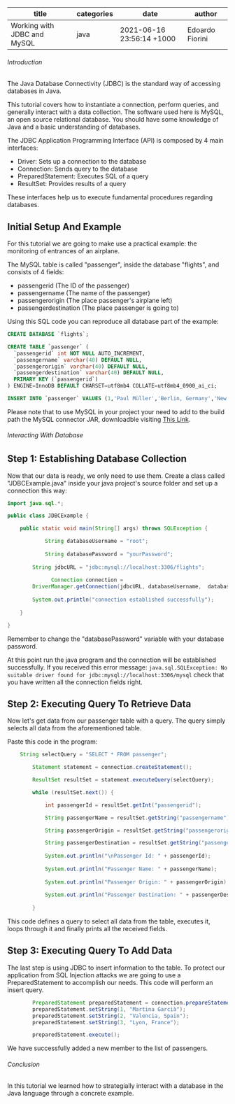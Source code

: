title | categories | date | author
--- | --- | --- | ---
Working with JDBC and MySQL | java | 2021-06-16 23:56:14 +1000 | Edoardo Fiorini  

###### Introduction

The Java Database Connectivity (JDBC) is the standard way of accessing databases in Java. 

This tutorial covers how to instantiate a connection, perform queries, and generally interact with a data collection. The software used here is MySQL, an open source relational database. You should have some knowledge of Java and a basic understanding of databases.

The JDBC Application Programming Interface (API) is composed by 4 main interfaces:

+ Driver: Sets up a connection to the database
+ Connection: Sends query to the database
+ PreparedStatement: Executes SQL of a query
+ ResultSet: Provides results of a query

These interfaces help us to execute fundamental procedures regarding databases.

## Initial Setup And Example

For this tutorial we are going to make use a practical example: the monitoring of entrances of an airplane.

The MySQL table is called "passenger", inside the database "flights", and consists of 4 fields:

+ passengerid (The ID of the passenger)
+ passengername (The name of the passenger)
+ passengerorigin (The place passenger's airplane left)
+ passengerdestination (The place passenger is going to)

Using this SQL code you can reproduce all database part of the example:

```sql
CREATE DATABASE `flights`;

CREATE TABLE `passenger` (
  `passengerid` int NOT NULL AUTO_INCREMENT,
  `passengername` varchar(40) DEFAULT NULL,
  `passengerorigin` varchar(40) DEFAULT NULL,
  `passengerdestination` varchar(40) DEFAULT NULL,
  PRIMARY KEY (`passengerid`)
) ENGINE=InnoDB DEFAULT CHARSET=utf8mb4 COLLATE=utf8mb4_0900_ai_ci;

INSERT INTO `passenger` VALUES (1,'Paul Müller','Berlin, Germany','New York, USA'),(2,'Léo Martin','Paris, France','Barcelona, Spain'),(3,'John Doe','Boston, USA','Chicago, USA'),(4,'Mario Rossi','Rome, Italy','Liverpool, UK'),(5,'Agata Wòjcik','Warsaw, Poland','Cracovia, Poland');

```

Please note that to use MySQL in your project your need to add to the build path the MySQL connector JAR, downloadble visiting [This Link](https://repo1.maven.org/maven2/mysql/mysql-connector-java/8.0.25/mysql-connector-java-8.0.25.jar).

###### Interacting With Database

## Step 1: Establishing Database Collection

Now that our data is ready, we only need to use them. Create a class called "JDBCExample.java" inside your java project's source folder and set up a connection this way:

```java
import java.sql.*;

public class JDBCExample {

	public static void main(String[] args) throws SQLException {

		    String databaseUsername = "root";
		    
		    String databasePassword = "yourPassword";
        
        String jdbcURL = "jdbc:mysql://localhost:3306/flights";
		
			  Connection connection = 
        DriverManager.getConnection(jdbcURL, databaseUsername,  databasePassword);
			
        System.out.println("connection established successfully");
      
	}

}
```

Remember to change the "databasePassword" variable with your database password.

At this point run the java program and the connection will be established successfully. If you received this error message:
```java.sql.SQLException: No suitable driver found for jdbc:mysql://localhost:3306/mysql``` check that you have written all the connection fields right.

## Step 2: Executing Query To Retrieve Data

Now let's get data from our passenger table with a query. The query simply selects all data from the aforementioned table.

Paste this code in the program:

```java
    String selectQuery = "SELECT * FROM passenger";

		Statement statement = connection.createStatement();

		ResultSet resultSet = statement.executeQuery(selectQuery);

		while (resultSet.next()) {

			int passengerId = resultSet.getInt("passengerid");

			String passengerName = resultSet.getString("passengername");

			String passengerOrigin = resultSet.getString("passengerorigin");

			String passengerDestination = resultSet.getString("passengerdestination");
			
			System.out.println("\nPassenger Id: " + passengerId);
			
			System.out.println("Passenger Name: " + passengerName);
			
			System.out.println("Passenger Origin: " + passengerOrigin);
			
			System.out.println("Passenger Destination: " + passengerDestination);
			
		}
```

This code defines a query to select all data from the table, executes it, loops through it and finally prints all the received fields. 

## Step 3: Executing Query To Add Data

The last step is using JDBC to insert information to the table. To protect our application from SQL Injection attacks we are going to use a PreparedStatement to accomplish our needs. This code will perform an insert query.

```java
		PreparedStatement preparedStatement = connection.prepareStatement(inserQuery);
		preparedStatement.setString(1, "Martina Garcià");
		preparedStatement.setString(2, "Valencia, Spain");
		preparedStatement.setString(3, "Lyon, France"); 

		preparedStatement.execute();
```

We have successfully added a new member to the list of passengers.

###### Conclusion

In this tutorial we learned how to strategially interact with a database in the Java language through a concrete example.

